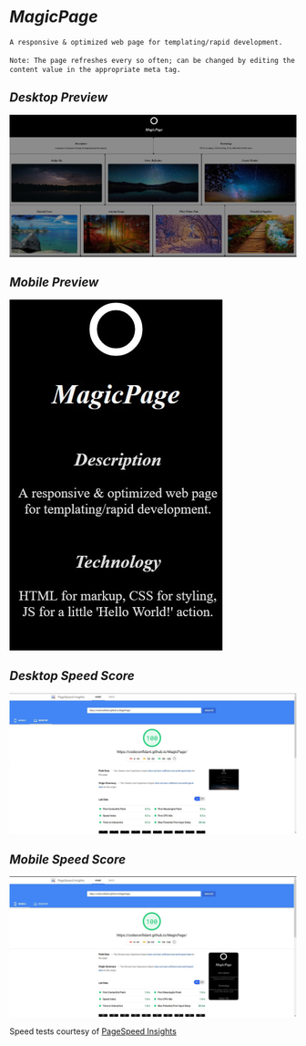 # ***MagicPage***

    A responsive & optimized web page for templating/rapid development.
    
    Note: The page refreshes every so often; can be changed by editing the content value in the appropriate meta tag.

## ***Desktop Preview***

![Desktop Preview](img/preview-desktop.jpg "Desktop Preview")

## ***Mobile Preview***

![Mobile Preview](img/preview-mobile.jpg "Mobile Preview")

## ***Desktop Speed Score***

![Desktop Speed Score](img/speedtest-desktop.jpg "Desktop Speed Score")

## ***Mobile Speed Score***

![Mobile Speed Score](img/speedtest-mobile.jpg "Mobile Speed Score")

Speed tests courtesy of [PageSpeed Insights](https://developers.google.com/speed/pagespeed/insights/)
